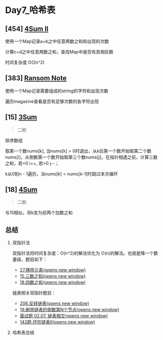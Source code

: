 # Day7_哈希表

## \[454] [4Sum II](https://leetcode.com/problems/4sum-ii/description/)

使用一个Map记录a+b之中任意两数之和和出现的次数

计算c+d之中任意两数之和，查找Map中是否有其相反数

时间复杂度 O(2n^2)



## \[383] [Ransom Note](https://leetcode.com/problems/ransom-note/description/)

使用一个Map记录需要组成的string的字符和出现次数

遍历magazine查看是否有足够次数的各字符出现



## \[15] [3Sum](https://leetcode.com/problems/3sum/description/)

>  二刷

排序数组

取第一个数nums[k], 当nums[k] > 0时退出，从k后第一个数开始取第二个数nums[i]，从倒数第一个数开始取第三个数nums[j]，在指针相遇之前，计算三数之和，若<0 i++, 若>0 j--；

k从0到n - 1遍历，当nums[k] = nums[k-1]时跳过本次循环



## \[18] [4Sum](https://leetcode.com/problems/4sum/description/)

> 二刷

与15相似，将k变为前两个加数之和



## 总结

1. 双指针法

   双指针法将时间复杂度：O(n^2)的解法优化为 O(n)的解法。也就是降一个数量级，题目如下：

   - [27.移除元素(opens new window)](https://programmercarl.com/0027.移除元素.html)
   - [15.三数之和(opens new window)](https://programmercarl.com/0015.三数之和.html)
   - [18.四数之和(opens new window)](https://programmercarl.com/0018.四数之和.html)

   链表相关双指针题目：

   - [206.反转链表(opens new window)](https://programmercarl.com/0206.翻转链表.html)
   - [19.删除链表的倒数第N个节点(opens new window)](https://programmercarl.com/0019.删除链表的倒数第N个节点.html)
   - [面试题 02.07. 链表相交(opens new window)](https://programmercarl.com/面试题02.07.链表相交.html)
   - [142题.环形链表II(opens new window)](https://programmercarl.com/0142.环形链表II.html)

2. 哈希表总结